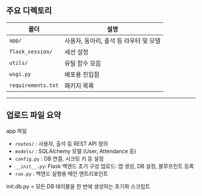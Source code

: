 ## 주요 디렉토리

| 폴더 | 설명 |
|------|------|
| `app/` | 사용자, 동아리, 출석 등 라우터 및 모델 |
| `flask_session/` | 세션 설정 |
| `utils/` | 유틸 함수 모음 |
| `wsgi.py` | 배포용 진입점 |
| `requirements.txt` | 패키지 목록 |

---

##  업로드 파일 요약
app 파일
- `routes/` : 사용자, 출석 등 REST API 정의
- `models/` : SQLAlchemy 모델 (User, Attendance 등)
- `config.py` : DB 연결, 시크릿 키 등 설정
- `__init__.py`: Flask 백엔드 초기 구성 업로드: 앱 생성, DB 설정, 블루프린트 등록
- `run.py` : 백엔드 실행용 메인 엔트리포인트


init.db.py = 모든 DB 테이블을 한 번에 생성하는 초기화 스크립트
